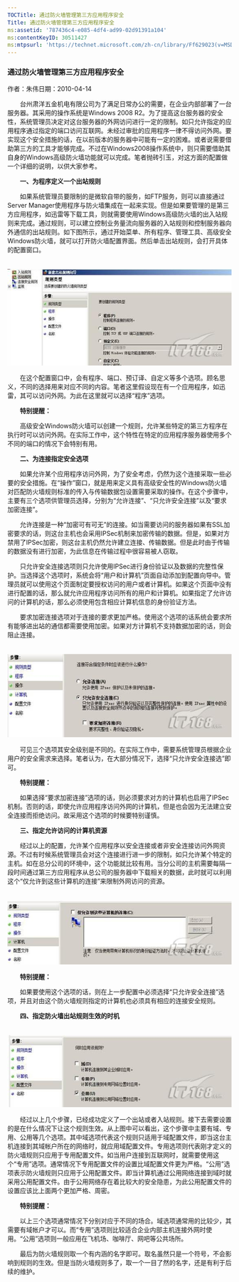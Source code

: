 ```yaml
---
TOCTitle: 通过防火墙管理第三方应用程序安全
Title: 通过防火墙管理第三方应用程序安全
ms:assetid: '787436c4-e085-4df4-ad99-02d91391a104'
ms:contentKeyID: 30511427
ms:mtpsurl: 'https://technet.microsoft.com/zh-cn/library/Ff629023(v=MSDN.10)'
---
```


### 通过防火墙管理第三方应用程序安全

作者：朱伟日期：2010-04-14

　　台州肃洋五金机电有限公司为了满足日常办公的需要，在企业内部部署了一台服务器。其采用的操作系统是Windows 2008 R2。为了提高这台服务器的安全性，系统管理员决定对这台服务器的外网访问进行一定的限制。如只允许指定的应用程序通过指定的端口访问互联网。未经过审批的应用程序一律不得访问外网。要实现这个安全措施的话，在以前版本的服务器中可能有一定的困难。或者说需要借助第三方的工具才能够完成。不过在Windows2008操作系统中，则只需要借助其自身的Windows高级防火墙功能就可以完成。笔者抛砖引玉，对这方面的配置做一个详细的说明，以供大家参考。

　　**一、为程序定义一个出站规则**

　　如果系统管理员要限制的是微软自带的服务，如FTP服务，则可以直接通过Server Manager使用程序与防火墙集成在一起来实现。但是如果要管理的是第三方应用程序，如迅雷等下载工具，则就需要使用Windows高级防火墙的出入站规则来完成。通过规则，可以建立控制业务量流向服务器的入站规则和控制服务器向外通信的出站规则。如下图所示，通过开始菜单、所有程序、管理工具、高级安全Windows防火墙，就可以打开防火墙配置界面。然后单击出站规则，会打开具体的配置窗口。

　　<img src="images/ff629023.1.jpg" width="553" height="217" />

　　在这个配置窗口中，会有程序、端口、预订译、自定义等多个选项。顾名思义，不同的选择用来对应不同的内容。笔者这里假设现在有一个应用程序，如迅雷，其可以访问外网。为此在这里就可以选择“程序”选项。

　　**特别提醒：**

　　高级安全Windows防火墙可以创建一个规则，允许某些特定的第三方程序在执行时可以访问外网。在实际工作中，这个特性在特定的应用程序服务器使用多个不同的端口的情况下会特别有用。

　　**二、为连接指定安全选项**

　　如果允许某个应用程序访问外网，为了安全考虑，仍然为这个连接采取一些必要的安全措施。在“操作”窗口，就是用来定义具有高级安全性的Windows防火墙对匹配防火墙规则标准的传入与传输数据包设置需要采取的操作。在这个步骤中，主要有三个选项供管理员选择，分别为“允许连接”、“只允许安全连接”以及“要求加密连接”。

　　允许连接是一种“加密可有可无”的连接。如当需要访问的服务器如果有SSL加密要求的话，则这台主机也会采用IPSec机制来加密传输的数据。但是，如果对方禁用了IPSec加密，则这台主机仍然允许建立连接、传输数据。但是此时由于传输的数据没有进行加密，为此信息在传输过程中很容易被人窃取。

　　只允许安全连接选项则只允许使用IPSec进行身份验证以及数据的完整性保护。当选择这个选项时，系统会将“用户和计算机”页面自动添加到配置向导中。管理员就可以使用这个页面制定要授权访问的用户或者计算机。如果这个页面中没有进行配置的话，那么就允许应用程序访问所有的用户和计算机。如果指定了允许访问的计算机的话，那么必须使用包含相应计算机信息的身份验证方法。

　　要求加密连接选项对于连接的要求更加严格。使用这个选项的话系统会要求所有能够进出站的通信都需要使用加密。如果对方计算机不支持数据加密的话，则会阻止连接。

　　<img src="images/ff629023.2.jpg" width="553" height="187" />

　　可见三个选项其安全级别是不同的。在实际工作中，需要系统管理员根据企业用户的安全需求来选择。笔者认为，在大部分情况下，选择“只允许安全连接选”即可。

　　**特别提醒：**

　　如果选择“要求加密连接”选项的话，则必须要求对方的计算机也启用了IPSec机制。否则的话，即使允许应用程序访问外网的计算机，但是也会因为无法建立安全连接而拒绝访问。故采用这个选项的时候要特别谨慎。

　　**三、指定允许访问的计算机资源**

　　经过以上的配置，允许某个应用程序以安全连接或者非安全连接访问外网资源。不过有时候系统管理员会对这个连接进行进一步的限制，如只允许某个特定的主机。如在总分公司的环境中，这个功能就比较有用。当分公司的主机需要每隔一段时间通过第三方应用程序从总公司的服务器中下载相关的数据，此时就可以利用这个“仅允许到这些计算机的连接”来限制外网访问的资源。

　　<img src="images/ff629023.3.jpg" width="553" height="144" />

　　**特别提醒：**

　　如果要使用这个选项的话，则在上一步配置中必须选择“只允许安全连接”选项，并且对由这个防火墙规则指定的计算机也必须具有相应的连接安全规则。

　　**四、指定防火墙出站规则生效的时机**

　　<img src="images/ff629023.4.jpg" width="553" height="162" />

　　经过以上几个步骤，已经成功定义了一个出站或者入站规则。接下去需要设置的是在什么情况下让这个规则生效。从上图中可以看出，这个步骤中主要有域、专用、公用等几个选项。其中域选项代表这个规则只适用于域配置文件，即当这台主机连接到其域帐户所在的网络时，就应用域配置文件。专用选项则代表刚才定义的防火墙规则只应用于专用配置文件。如当用户连接到互联网时，就需要使用这个“专用”选项。通常情况下专用配置文件的设置比域配置文件更为严格。“公用”选项表示防火墙规则只应用于公用配置文件。即当计算机通过公用网络连接到域时就采用公用配置文件。由于公用网络存在着比较大的安全隐患，为此公用配置文件的设置应该比上面两个更加严格、周密。

　　**特别提醒：**

　　以上三个选项通常情况下分别对应于不同的场合。域选项通常用的比较少，其需要有域帐户才可以。而“专用”选项则比较适合企业内部主机连接外网时使用。“公用”选项则一般应用在飞机场、咖啡厅、网吧等公共场所。

　　最后为防火墙规则取一个有内涵的名字即可。取名虽然只是一个符号，不会影响到规则的生效。但是当防火墙规则多了，取一个一目了然的名字，还是有利于后续的维护。
  
